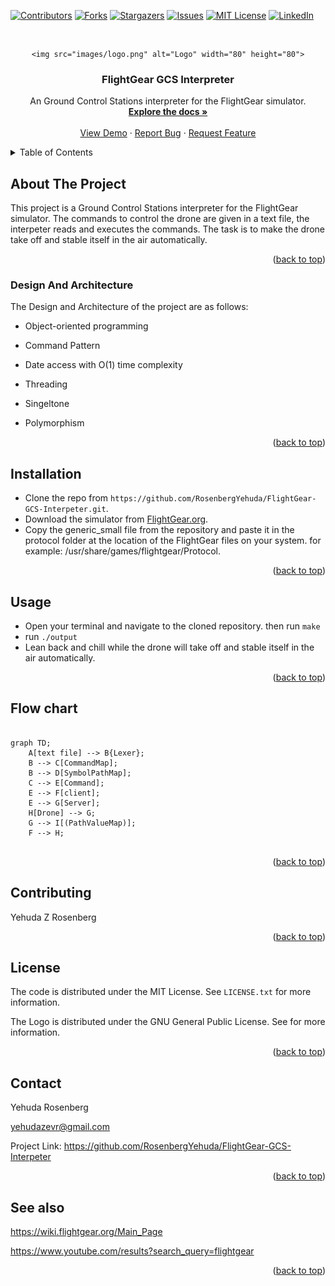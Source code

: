 <div id="top"></div>

[![Contributors][contributors-shield]][contributors-url]
[![Forks][forks-shield]][forks-url]
[![Stargazers][stars-shield]][stars-url]
[![Issues][issues-shield]][issues-url]
[![MIT License][license-shield]][license-url]
[![LinkedIn][linkedin-shield]][linkedin-url]




<!-- PROJECT LOGO -->
<br />
<div align="center">
  
    <img src="images/logo.png" alt="Logo" width="80" height="80">
  </a>

  <h3 align="center">FlightGear GCS Interpreter</h3>

  <p align="center">
    An Ground Control Stations interpreter for the FlightGear simulator.
    <br />
    <a href="https://github.com/RosenbergYehuda/FlightGear-GCS-Interpeter"><strong>Explore the docs »</strong></a>
    <br />
    <br />
    <a href="https://drive.google.com/file/d/19OLkWLgJxciY2vlvI5wWtiRhx2_WKOKG/view?usp=sharing">View Demo</a>
    ·
    <a href="https://github.com/RosenbergYehuda/FlightGear-GCS-Interpeter/issues">Report Bug</a>
    ·
    <a href="https://github.com/RosenbergYehuda/FlightGear-GCS-Interpeter/issues">Request Feature</a>
  </p>
</div>




<!-- TABLE OF CONTENTS -->
<details>
  <summary>Table of Contents</summary>
  <ol>
    <li>
      <a href="#about-the-project">About The Project</a>
      <ul>
        <li><a href="#design-and-architecture">Design And Architecture</a></li>
      </ul>
    </li>
    </li>
        <li><a href="#installation">Installation</a></li>
      </ul>
    </li>
    <li><a href="#usage">Usage</a></li>
    <li><a href="#flow-chart">Flow chart</a></li>
    <li><a href="#contributing">Contributing</a></li>
    <li><a href="#license">License</a></li>
    <li><a href="#contact">Contact</a></li>
    <li><a href="#see-also">See also</a></li>
  </ol>
</details>



<!-- ABOUT THE PROJECT -->
## About The Project

This project is a Ground Control Stations interpreter for the FlightGear simulator.
The commands to control the drone are given in a text file, the interpeter reads and executes the commands.
The task is to make the drone take off and stable itself in the air automatically.

<p align="right">(<a href="#top">back to top</a>)</p>


### Design And Architecture

The Design and Architecture of the project are as follows:

* Object-oriented programming

* Command Pattern

* Date access with O(1) time complexity  

* Threading

* Singeltone

* Polymorphism


<p align="right">(<a href="#top">back to top</a>)</p>

## Installation
- Clone the repo from 
`https://github.com/RosenbergYehuda/FlightGear-GCS-Interpeter.git`.
- Download the simulator from [FlightGear.org](http://home.flightgear.org/).
- Copy the generic_small file from the repository and paste it in the protocol folder at the location of the FlightGear files on your system. for example: /usr/share/games/flightgear/Protocol.


<p align="right">(<a href="#top">back to top</a>)</p>



<!-- USAGE EXAMPLES -->
## Usage
- Open your terminal and navigate to the cloned repository. then run `make`
- run `./output`
- Lean back and chill while the drone will take off and stable itself in the air automatically.


<p align="right">(<a href="#top">back to top</a>)</p>



<!-- FLOW CHART -->
## Flow chart
``` mermaid

graph TD;
    A[text file] --> B{Lexer};
    B --> C[CommandMap];
    B --> D[SymbolPathMap];
    C --> E[Command];
    E --> F[client];
    E --> G[Server];
    H[Drone] --> G;
    G --> I[(PathValueMap)];
    F --> H;
    
 ```
    
<p align="right">(<a href="#top">back to top</a>)</p>



<!-- CONTRIBUTING -->
## Contributing

Yehuda Z Rosenberg


<p align="right">(<a href="#top">back to top</a>)</p>



<!-- LICENSE -->
## License

The code is distributed under the MIT License. See `LICENSE.txt` for more information.

The Logo is distributed under the GNU General Public License. See for more information.

<p align="right">(<a href="#top">back to top</a>)</p>



<!-- CONTACT -->
## Contact

Yehuda Rosenberg

yehudazevr@gmail.com

Project Link: https://github.com/RosenbergYehuda/FlightGear-GCS-Interpeter


<p align="right">(<a href="#top">back to top</a>)</p>



<!-- See also -->
## See also

https://wiki.flightgear.org/Main_Page

https://www.youtube.com/results?search_query=flightgear


<p align="right">(<a href="#top">back to top</a>)</p>


<!-- MARKDOWN LINKS & IMAGES -->
<!-- https://www.markdownguide.org/basic-syntax/#reference-style-links -->
[contributors-shield]: https://img.shields.io/github/contributors/RosenbergYehuda/FlightGear-GCS-Interpeter.svg?style=for-the-badge
[contributors-url]: https://github.com/RosenbergYehuda/FlightGear-GCS-Interpeter/graphs/contributors
[forks-shield]: https://img.shields.io/github/forks/RosenbergYehuda/FlightGear-GCS-Interpeter.svg?style=for-the-badge
[forks-url]: https://github.com/RosenbergYehuda/FlightGear-GCS-Interpeter/network/members
[stars-shield]: https://img.shields.io/github/stars/RosenbergYehuda/FlightGear-GCS-Interpeter.svg?style=for-the-badge
[stars-url]: https://github.com/RosenbergYehuda/FlightGear-GCS-Interpeter/stargazers
[issues-shield]: https://img.shields.io/github/issues/RosenbergYehuda/FlightGear-GCS-Interpeter.svg?style=for-the-badge
[issues-url]: https://github.com/RosenbergYehuda/FlightGear-GCS-Interpeter/issues
[license-shield]: https://img.shields.io/github/license/RosenbergYehuda/FlightGear-GCS-Interpeter.svg?style=for-the-badge
[license-url]: https://github.com/RosenbergYehuda/FlightGear-GCS-Interpeter/blob/master/LICENSE.txt
[linkedin-shield]: https://img.shields.io/badge/-LinkedIn-black.svg?style=for-the-badge&logo=linkedin&colorB=555
[linkedin-url]: https://linkedin.com/in/yehuda-rosenberg-38835243 

